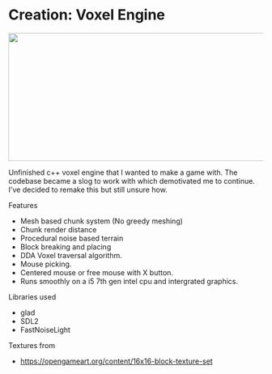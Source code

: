 # Creation: Voxel Engine
<p align="center">
 <img width="600" height="253" src="https://github.com/Dotsially/creation/assets/60740181/947df791-2c13-436a-8b52-e0b850f9a162">
</p>


Unfinished c++ voxel engine that I wanted to make a game with. The codebase became a slog to work with which demotivated me to continue. 
I've decided to remake this but still unsure how.

Features
- Mesh based chunk system (No greedy meshing)
- Chunk render distance
- Procedural noise based terrain
- Block breaking and placing
- DDA Voxel traversal algorithm.
- Mouse picking.
- Centered mouse or free mouse with X button.
- Runs smoothly on a i5 7th gen intel cpu and intergrated graphics.

Libraries used
- glad
- SDL2
- FastNoiseLight

Textures from
- https://opengameart.org/content/16x16-block-texture-set
